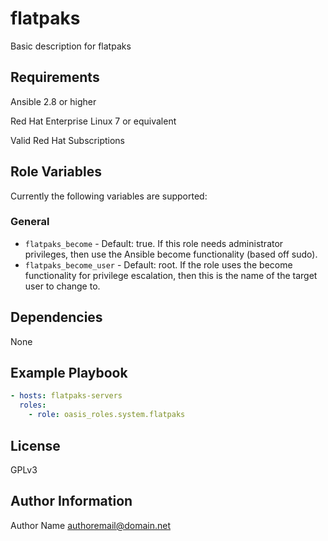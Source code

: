 flatpaks
===========

Basic description for flatpaks

Requirements
------------

Ansible 2.8 or higher

Red Hat Enterprise Linux 7 or equivalent

Valid Red Hat Subscriptions

Role Variables
--------------

Currently the following variables are supported:

### General

* `flatpaks_become` - Default: true. If this role needs administrator
  privileges, then use the Ansible become functionality (based off sudo).
* `flatpaks_become_user` - Default: root. If the role uses the become
  functionality for privilege escalation, then this is the name of the target
  user to change to.

Dependencies
------------

None

Example Playbook
----------------

```yaml
- hosts: flatpaks-servers
  roles:
    - role: oasis_roles.system.flatpaks
```

License
-------

GPLv3

Author Information
------------------

Author Name <authoremail@domain.net>